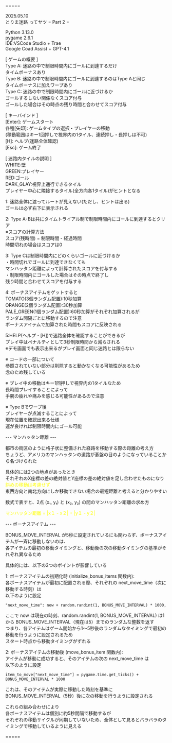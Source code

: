 =====

2025.05.10  
とりま迷路 ってヤツ = Part 2 =

Python 3.13.0  
pygame 2.6.1  
IDE:VSCode Studio + Trae  
Google Coad Assist + GPT-4.1  

[ ゲームの概要 ]  
Type A: 迷路の中で制限時間内にゴールに到達するだけ    
        タイムボーナスあり  
Type B: 迷路の中で制限時間内にゴールに到達するのはType Aと同じ  
        タイムボーナスに加えワープあり  
Type C: 迷路の中で制限時間内にゴールに近づけるか  
        ゴールするしない関係なくスコア付与  
        ゴールした場合はその時点の残り時間と合わせてスコア付与  

[ キーバインド ]  
[Enter]: ゲームスタート  
各種[矢印]: ゲームタイプの選択・プレイヤーの移動   
           (移動範囲はキー1回押しで視界内の1タイル、連続押し・長押しは不可)  
[H]: ヘルプ(迷路全体確認)  
[Esc]: ゲーム終了  

[ 迷路内タイルの説明 ]  
WHITE:壁  
GREEN:プレイヤー  
RED:ゴール  
DARK_GLAY:視界上通行できるタイル  
プレイヤー中心に隣接するタイル(全方向各1タイル)がヒントとなる  

1: 迷路全体に渡ってルートが見えない(ただし、ヒントは出る)  
    ゴールは必ず右下に表示される  

2: Type A･Bは共にタイムトライアル制で制限時間内にゴールに到達するとクリア  
    ※スコアの計算方法  
      スコア(残時間) = 制限時間 - 経過時間  
      時間切れの場合はスコアは0  

3: Type Cは制限時間内にどのくらいゴールに近づけるか  
    ・時間切れでゴールに到達できなくても  
      マンハッタン距離によって計算されたスコアを付与する  
    ・制限時間内にゴールした場合はその時点で終了し  
      残り時間と合わせてスコアを付与する  

4: ボーナスアイテムをゲットすると  
    TOMATO(3個ランダム配置):10秒加算  
    ORANGE(2個ランダム配置):30秒加算  
    PALE_GREEN(1個ランダム配置):60秒加算がそれぞれ加算されるが  
    ランダム間隔ごとに移動するので注意  
    ボーナスアイテムで加算された時間もスコアに反映される  

5:HELP(ヘルプ・[H])で迷路全体を確認することができるが  
    プレイ中はペナルティとして3秒制限時間から減らされる   
    ※デモ画面でも表示出来るがプレイ画面と同じ迷路とは限らない  

※ コードの一部について  
   参照されていない部分は削除すると動かなくなる可能性があるため   
   念のため残している  

※ プレイ中の移動はキー1回押しで視界内の1タイルなため  
   長時間プレイすることによって  
   手腕の疲れや痛みを感じる可能性があるので注意  

※ Type Bでワープ後  
   プレイヤーが点滅することによって  
   現在位置を確認出来る仕様  
   運が良ければ制限時間内にゴール可能  

--- マンハッタン距離 ---  

都市の街区のように格子状に整備された経路を移動する際の距離の考え方    
ちょうど、アメリカのマンハッタンの道路が碁盤の目のようになっていることから名づけられた  

具体的には2つの地点があったとき  
それぞれのX座標の差の絶対値とY座標の差の絶対値を足し合わせたものになり  
<span style="color:yellow">斜めの移動は考慮せず</span>  
東西方向と南北方向にしか移動できない場合の最短距離と考えると分かりやすい    

数式で表すと、2点 (x₁, y₁) と (x₂, y₂) の間のマンハッタン距離の求め方  

  <span style="color:yellow">マンハッタン距離 = |x１ - x２| + |y１ - y２|</span>  


--- ボーナスアイテム ---  

BONUS_MOVE_INTERVAL が5秒に設定されているにも関わらず、ボーナスアイテムが一斉に移動しないのは、  
各アイテムの最初の移動タイミングと、移動後の次の移動タイミングの基準がそれぞれ異なるため  

具体的には、以下の2つのポイントが影響している  

1: ボーナスアイテムの初期化時 (initialize_bonus_items 関数内):  
各ボーナスアイテムが最初に配置される際、それぞれの next_move_time（次に移動する時刻）は  
以下のように設定  

    "next_move_time": now + random.randint(1, BONUS_MOVE_INTERVAL) * 1000,  

ここで now は現在の時刻、random.randint(1, BONUS_MOVE_INTERVAL) は1から BONUS_MOVE_INTERVAL（現在は5）までのランダムな整数を返す  
つまり、各アイテムはゲーム開始から1～5秒後のランダムなタイミングで最初の移動を行うように設定されるため  
スタート時点から移動タイミングがずれる  

2: ボーナスアイテムの移動後 (move_bonus_item 関数内):  
アイテムが移動に成功すると、そのアイテムの次の next_move_time は  
以下のように設定  

    item_to_move["next_move_time"] = pygame.time.get_ticks() + BONUS_MOVE_INTERVAL * 1000  

これは、そのアイテムが実際に移動した時刻を基準に   
BONUS_MOVE_INTERVAL（5秒）後に次の移動を行うように設定される    

これらの組み合わせにより  
各ボーナスアイテムは個別に約5秒間隔で移動するが   
それぞれの移動サイクルが同期していないため、全体として見るとバラバラのタイミングで移動しているように見える  

=====
